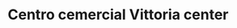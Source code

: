 ---
title: "Centro cemercial Vittoria center"
url: /lecheria/centro-cemercial-vittoria-center/
shop: Einkaufszentrum
---